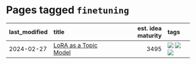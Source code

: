 # Pages tagged `finetuning`

|last_modified|title|est. idea maturity|tags
|:---|:---|---:|:---|
|2024-02-27|[LoRA as a Topic Model](../lora_lda.md)|3495|[![](https://img.shields.io/badge/tag-experimental-32d44f)](../tags/experimental.md) [![](https://img.shields.io/badge/tag-finetuning-cdef47)](../tags/finetuning.md) [![](https://img.shields.io/badge/tag-nlp-99b5f2)](../tags/nlp.md)|